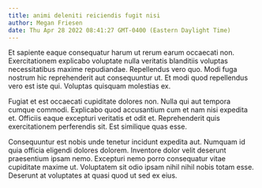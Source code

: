 ```yaml
---
title: animi deleniti reiciendis fugit nisi
author: Megan Friesen
date: Thu Apr 28 2022 08:41:27 GMT-0400 (Eastern Daylight Time)
---
```

Et sapiente eaque consequatur harum ut rerum earum occaecati non. Exercitationem explicabo voluptate nulla veritatis blanditiis voluptas necessitatibus maxime repudiandae. Repellendus vero quo. Modi fuga nostrum hic reprehenderit aut consequuntur ut. Et modi quod repellendus vero est iste qui. Voluptas quisquam molestias ex.

 Fugiat et est occaecati cupiditate dolores non. Nulla qui aut tempora cumque commodi. Explicabo quod accusantium cum et nam nisi expedita et. Officiis eaque excepturi veritatis et odit et. Reprehenderit quis exercitationem perferendis sit. Est similique quas esse.

 Consequuntur est nobis unde tenetur incidunt expedita aut. Numquam id quia officia eligendi dolores dolorem. Inventore dolor velit deserunt praesentium ipsam nemo. Excepturi nemo porro consequatur vitae cupiditate maxime ut. Voluptatem sit odio ipsam nihil nihil nobis totam esse. Deserunt at voluptates at quasi quod ut sed ex eius.